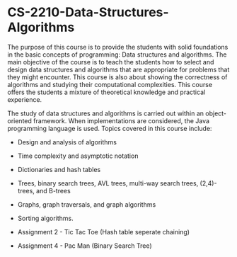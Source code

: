 # CS-2210-Data-Structures-Algorithms

The purpose of this course is to provide the students with solid foundations in the basic concepts
of programming: Data structures and algorithms. The main objective of the course is to teach the
students how to select and design data structures and algorithms that are appropriate for problems
that they might encounter. This course is also about showing the correctness of algorithms and
studying their computational complexities. This course offers the students a mixture of theoretical
knowledge and practical experience.

The study of data structures and algorithms is carried out within an object-oriented framework.
When implementations are considered, the Java programming language is used. Topics covered in
this course include:

- Design and analysis of algorithms
- Time complexity and asymptotic notation
- Dictionaries and hash tables
- Trees, binary search trees, AVL trees, multi-way search trees, (2,4)-trees, and B-trees
- Graphs, graph traversals, and graph algorithms
- Sorting algorithms.

- Assignment 2 - Tic Tac Toe (Hash table seperate chaining)
- Assignment 4 - Pac Man (Binary Search Tree)
